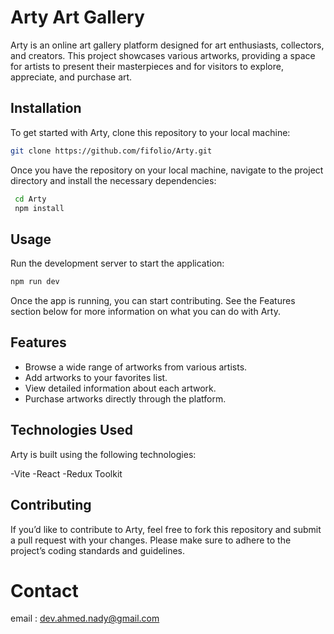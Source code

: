 # Arty Art Gallery

<!-- ![Arty Gallery]("./assets/111.png") -->
Arty is an online art gallery platform designed for art enthusiasts, collectors, and creators. This project showcases various artworks, providing a space for artists to present their masterpieces and for visitors to explore, appreciate, and purchase art.

## Installation

To get started with Arty, clone this repository to your local machine:

```bash
git clone https://github.com/fifolio/Arty.git
```

Once you have the repository on your local machine, navigate to the project directory and install the necessary dependencies:
```bash
 cd Arty
 npm install
```
## Usage
Run the development server to start the application:
```bash
npm run dev
```
Once the app is running, you can start contributing. See the Features section below for more information on what you can do with Arty.

## Features
- Browse a wide range of artworks from various artists.
- Add artworks to your favorites list.
- View detailed information about each artwork.
- Purchase artworks directly through the platform.

## Technologies Used
Arty is built using the following technologies:

-Vite
-React
-Redux Toolkit

## Contributing

If you’d like to contribute to Arty, feel free to fork this repository and submit a pull request with your changes. Please make sure to adhere to the project’s coding standards and guidelines.


# Contact
email : dev.ahmed.nady@gmail.com